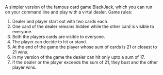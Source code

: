 A simpler version of the famous card game BlackJack, which you can run on your command line and play with a virtul dealer.
Game rules:
1) Dealer and player start out with two cards each.
2) One card of the dealer remains hidden while the other card is visible to everyone.
3) Both the players cards are visible to everyone.
4) The player can decide to hit or stand.
5) At the end of the game the player whose sum of cards is 21 or closest to 21 wins.
6) In my version of the game the dealer can hit only upto a sum of 17.
7) If the dealer or the player exceeds the sum of 21, they bust and the other player wins.
